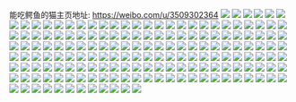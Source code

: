能吃鳄鱼的猫主页地址: https://weibo.com/u/3509302364 
![](https://wx4.sinaimg.cn/mw2000/d12bb45cly1h8xjenvc6tj20wr1z04qp.jpg) 
![](https://wx4.sinaimg.cn/mw2000/d12bb45cly1h8xjely9k5j21o01o07st.jpg) 
![](https://wx4.sinaimg.cn/mw2000/d12bb45cly1h8xjep8beoj20wr1z0qj7.jpg) 
![](https://wx4.sinaimg.cn/mw2000/d12bb45cly1h8xjell1oij21o02804qp.jpg) 
![](https://wx4.sinaimg.cn/mw2000/d12bb45cly1h8fg3xfox0j221v2vhx28.jpg) 
![](https://wx4.sinaimg.cn/mw2000/d12bb45cly1h8fg3ypofmj20u01hcnec.jpg) 
![](https://wx4.sinaimg.cn/mw2000/d12bb45cly1h8fg3zk7ixj22c03401ky.jpg) 
![](https://wx4.sinaimg.cn/mw2000/d12bb45cly1h8fg449bmzj20u01hcn35.jpg) 
![](https://wx4.sinaimg.cn/mw2000/d12bb45cly1h7u5vayts0j20wr1z0ay7.jpg) 
![](https://wx4.sinaimg.cn/mw2000/d12bb45cly1h7u5yhp8pfj20ku0rsqcb.jpg) 
![](https://wx4.sinaimg.cn/mw2000/d12bb45cly1h7ncik5531j22c0340kjl.jpg) 
![](https://wx4.sinaimg.cn/mw2000/d12bb45cly1h7ncim3ywxj20u01hcans.jpg) 
![](https://wx4.sinaimg.cn/mw2000/d12bb45cly1h7ncijeok7j22c0340u0x.jpg) 
![](https://wx4.sinaimg.cn/mw2000/d12bb45cly1h716ad33h5j20zn0jx75p.jpg) 
![](https://wx4.sinaimg.cn/mw2000/d12bb45cly1h6j313vsv9j21o0280e81.jpg) 
![](https://wx4.sinaimg.cn/mw2000/d12bb45cly1h6j314g2lfj21o0280wod.jpg) 
![](https://wx4.sinaimg.cn/mw2000/d12bb45cly1h6j31391fej21o0280e81.jpg) 
![](https://wx4.sinaimg.cn/mw2000/d12bb45cly1h5b60kxwarj21o01o0e4e.jpg) 
![](https://wx4.sinaimg.cn/mw2000/d12bb45cly1h509zdwnmzj20yq0s1jyv.jpg) 
![](https://wx4.sinaimg.cn/mw2000/d12bb45cly1h509zm0ijqj22aw1o9npd.jpg) 
![](https://wx4.sinaimg.cn/mw2000/d12bb45cly1h50a0mxoo1j23342bcqv7.jpg) 
![](https://wx4.sinaimg.cn/mw2000/d12bb45cly1h50a0o076oj21b40qik0y.jpg) 
![](https://wx4.sinaimg.cn/mw2000/d12bb45cly1h50a0ov9vij20u01hcdpc.jpg) 
![](https://wx4.sinaimg.cn/mw2000/d12bb45cly1h4wasrw8pmj20yi0cnwgu.jpg) 
![](https://wx4.sinaimg.cn/mw2000/d12bb45cgy1h4r29itkzsj211c33yu0x.jpg) 
![](https://wx4.sinaimg.cn/mw2000/d12bb45cgy1h4r28xgs1ej234033ye86.jpg) 
![](https://wx4.sinaimg.cn/mw2000/d12bb45cgy1h4r29etddij22c033ye84.jpg) 
![](https://wx4.sinaimg.cn/mw2000/d12bb45cgy1h4r295qd2oj22c033y1l0.jpg) 
![](https://wx4.sinaimg.cn/mw2000/d12bb45cgy1h4r29o4y56j20yi22mhdt.jpg) 
![](https://wx4.sinaimg.cn/mw2000/d12bb45cgy1h4n007kdd3j22c033y7wk.jpg) 
![](https://wx4.sinaimg.cn/mw2000/d12bb45cgy1h4mzzvy9z6j21k033yu0y.jpg) 
![](https://wx4.sinaimg.cn/mw2000/d12bb45cgy1h4mzzgkmkzj22c033yu0z.jpg) 
![](https://wx4.sinaimg.cn/mw2000/d12bb45cgy1h4mzz6u0vfj211c33ynpd.jpg) 
![](https://wx4.sinaimg.cn/mw2000/d12bb45cgy1h4n00g35wej211c33yqv5.jpg) 
![](https://wx4.sinaimg.cn/mw2000/d12bb45cgy1h4mzzsb9jsj22c033yhdw.jpg) 
![](https://wx4.sinaimg.cn/mw2000/d12bb45cgy1h4n01s1s1hj22c03404qr.jpg) 
![](https://wx4.sinaimg.cn/mw2000/d12bb45cly1h4h4r6hch4j20yi1obave.jpg) 
![](https://wx4.sinaimg.cn/mw2000/d12bb45cly1h4h4rhc5e1j20yi22otzp.jpg) 
![](https://wx4.sinaimg.cn/mw2000/d12bb45cly1h4cflq6xzwj20u019rq5z.jpg) 
![](https://wx4.sinaimg.cn/mw2000/d12bb45cly1h3dwclar2kj20yi11ntj2.jpg) 
![](https://wx4.sinaimg.cn/mw2000/d12bb45cly1h3a5kyu6skj21ob284b29.jpg) 
![](https://wx4.sinaimg.cn/mw2000/d12bb45cly1h2xmtdiu32j23402c0x6q.jpg) 
![](https://wx4.sinaimg.cn/mw2000/d12bb45cly1h2xmtapaxhj23402c07wj.jpg) 
![](https://wx4.sinaimg.cn/mw2000/d12bb45cly1h2oa6ji8jlj20ku0kun1g.jpg) 
![](https://wx4.sinaimg.cn/mw2000/d12bb45cly1h2oa6kjoitj21o01o0qm2.jpg) 
![](https://wx4.sinaimg.cn/mw2000/d12bb45cly1h2oa6j5ajgj21o01o0tvy.jpg) 
![](https://wx4.sinaimg.cn/mw2000/d12bb45cly1h2oa6q1ziyj21o01o04m6.jpg) 
![](https://wx4.sinaimg.cn/mw2000/d12bb45cly1h2oa6la2jfj21o01o04hz.jpg) 
![](https://wx4.sinaimg.cn/mw2000/d12bb45cly1h2oa6jyx60j20ku0kujvt.jpg) 
![](https://wx4.sinaimg.cn/mw2000/d12bb45cly1h2jdtd61tvj20yi22o7wi.jpg) 
![](https://wx4.sinaimg.cn/mw2000/d12bb45cly1h2jdu17v8lj20yi22ohdu.jpg) 
![](https://wx4.sinaimg.cn/mw2000/d12bb45cly1h0xhn6s2yij21o0280u0x.jpg) 
![](https://wx4.sinaimg.cn/mw2000/d12bb45cly1h0xhn8n51ij20yi22ob29.jpg) 
![](https://wx4.sinaimg.cn/mw2000/d12bb45cly1h0xhn9cobuj21o01o04qp.jpg) 
![](https://wx4.sinaimg.cn/mw2000/d12bb45cly1h0xhn9q4rlj21o01o0qn2.jpg) 
![](https://wx4.sinaimg.cn/mw2000/d12bb45cly1h0xhnakjt6j21o01o01kx.jpg) 
![](https://wx4.sinaimg.cn/mw2000/d12bb45cly1h0xhnc9ohcj21o01o0nm4.jpg) 
![](https://wx4.sinaimg.cn/mw2000/d12bb45cly1h0xhncvqkvj21o01o07wh.jpg) 
![](https://wx4.sinaimg.cn/mw2000/d12bb45cly1h0xhndaeatj21o01o0kig.jpg) 
![](https://wx4.sinaimg.cn/mw2000/d12bb45cly1h0xhndsu0uj21o01o04qp.jpg) 
![](https://wx4.sinaimg.cn/mw2000/d12bb45cly1h0xho51eiuj21o01o01kx.jpg) 
![](https://wx4.sinaimg.cn/mw2000/d12bb45cly1h0xho4mm5cj21o01o0qtm.jpg) 
![](https://wx4.sinaimg.cn/mw2000/d12bb45cly1gyfrj3oqzpj21o0280tks.jpg) 
![](https://wx4.sinaimg.cn/mw2000/d12bb45cly1gyfri7zn1sj215o34n1ky.jpg) 
![](https://wx4.sinaimg.cn/mw2000/d12bb45cly1gyfri4nxkoj215o2bce81.jpg) 
![](https://wx4.sinaimg.cn/mw2000/d12bb45cly1gyfri9loxpj215o2bchdt.jpg) 
![](https://wx4.sinaimg.cn/mw2000/d12bb45cly1gyfriag78qj21o0280az7.jpg) 
![](https://wx4.sinaimg.cn/mw2000/d12bb45cly1gyfrj5qel0j22c0340qv7.jpg) 
![](https://wx4.sinaimg.cn/mw2000/d12bb45cly1gyfri3zpgdj20xc334e81.jpg) 
![](https://wx4.sinaimg.cn/mw2000/d12bb45cly1gyfri2wfivj20wt1i71jq.jpg) 
![](https://wx4.sinaimg.cn/mw2000/d12bb45cly1gyfrk20lguj215o2bcaov.jpg) 
![](https://wx4.sinaimg.cn/mw2000/d12bb45cly1gxxhfarxqxj215o2p8qv5.jpg) 
![](https://wx4.sinaimg.cn/mw2000/d12bb45cly1gxxhc3whc5j215o2bcb29.jpg) 
![](https://wx4.sinaimg.cn/mw2000/d12bb45cly1gxxhc59l44j20xc3pcx6p.jpg) 
![](https://wx4.sinaimg.cn/mw2000/d12bb45cly1gxxhc9wefvj20xc2s0hdt.jpg) 
![](https://wx4.sinaimg.cn/mw2000/d12bb45cly1gxxhc8bzrsj215o334npd.jpg) 
![](https://wx4.sinaimg.cn/mw2000/d12bb45cly1gxxhc1h4waj20xc2s04qp.jpg) 
![](https://wx4.sinaimg.cn/mw2000/d12bb45cly1gxxhc6p8bwj215o334u0x.jpg) 
![](https://wx4.sinaimg.cn/mw2000/d12bb45cly1gp943iv1m0j22c033yx6q.jpg) 
![](https://wx4.sinaimg.cn/mw2000/d12bb45cly1gp943kvtozj20rs1xlwwj.jpg) 
![](https://wx4.sinaimg.cn/mw2000/d12bb45cly1gp943k5whkj20rs26q1kx.jpg) 
![](https://wx4.sinaimg.cn/mw2000/d12bb45cly1gp943mx68lj211c33yqv5.jpg) 
![](https://wx4.sinaimg.cn/mw2000/d12bb45cly1gp943obo28j20yi22m4qp.jpg) 
![](https://wx4.sinaimg.cn/mw2000/d12bb45cly1gp943wef8lj20rs26qqpp.jpg) 
![](https://wx4.sinaimg.cn/mw2000/d12bb45cly1gp943uw2f3j22c033ynpe.jpg) 
![](https://wx4.sinaimg.cn/mw2000/d12bb45cly1gp943xx2vvj20rs2do1kx.jpg) 
![](https://wx4.sinaimg.cn/mw2000/d12bb45cly1gp943rcuycj22c033yqv6.jpg) 
![](https://wx4.sinaimg.cn/mw2000/d12bb45cly1gnxe2d1xshj21o01o0qs8.jpg) 
![](https://wx4.sinaimg.cn/mw2000/d12bb45cly1gnf3smkfejj21o02804pm.jpg) 
![](https://wx4.sinaimg.cn/mw2000/d12bb45cly1gnf3snc8fij21o0280b0g.jpg) 
![](https://wx4.sinaimg.cn/mw2000/d12bb45cly1gnf3sockokj21o0280e7h.jpg) 
![](https://wx4.sinaimg.cn/mw2000/d12bb45cly1gnf3sqm2hvj21o0280qto.jpg) 
![](https://wx4.sinaimg.cn/mw2000/d12bb45cgy1gkk2yswjhoj20rs1lw1gd.jpg) 
![](https://wx4.sinaimg.cn/mw2000/d12bb45cgy1gkk2yu659rj20rs15oasy.jpg) 
![](https://wx4.sinaimg.cn/mw2000/d12bb45cgy1gkk2yza42mj20rs557u0y.jpg) 
![](https://wx4.sinaimg.cn/mw2000/d12bb45cgy1gkk2yrhe5fj20rs334npd.jpg) 
![](https://wx4.sinaimg.cn/mw2000/d12bb45cly1gjmgu93evdj21o01o07wh.jpg) 
![](https://wx4.sinaimg.cn/mw2000/d12bb45cly1gjmgucp5ruj21o01o04qp.jpg) 
![](https://wx4.sinaimg.cn/mw2000/d12bb45cly1gjmguef55uj21o01o0e35.jpg) 
![](https://wx4.sinaimg.cn/mw2000/d12bb45cly1gjmgu6r1gnj21o01o04qp.jpg) 
![](https://wx4.sinaimg.cn/mw2000/d12bb45cly1gjmguke6ynj22c0340x6q.jpg) 
![](https://wx4.sinaimg.cn/mw2000/d12bb45cly1gjmgv679vqj21o01o01kx.jpg) 
![](https://wx4.sinaimg.cn/mw2000/d12bb45cly1gjmgufuonrj21o01o0as7.jpg) 
![](https://wx4.sinaimg.cn/mw2000/d12bb45cly1gjmgumozenj21d82yi7wh.jpg) 
![](https://wx4.sinaimg.cn/mw2000/d12bb45cly1gjmgur9g0rj22c03407wh.jpg) 
![](https://wx4.sinaimg.cn/mw2000/d12bb45cly1gjcil4g0sqj21ma25s4qp.jpg) 
![](https://wx4.sinaimg.cn/mw2000/d12bb45cly1gjcil7bh46j21ma25s1kx.jpg) 
![](https://wx4.sinaimg.cn/mw2000/d12bb45cly1gjcil0z2mjj21ma25s4qp.jpg) 
![](https://wx4.sinaimg.cn/mw2000/d12bb45cly1gjcilbsitej21o01o0ha0.jpg) 
![](https://wx4.sinaimg.cn/mw2000/d12bb45cly1gjcilf8wkrj21o01o0kig.jpg) 
![](https://wx4.sinaimg.cn/mw2000/d12bb45cly1gjcilm2kzmj22c0340x6p.jpg) 
![](https://wx4.sinaimg.cn/mw2000/d12bb45cly1gj9253rm5uj22c0340npd.jpg) 
![](https://wx4.sinaimg.cn/mw2000/d12bb45cly1giy6i9xkcaj21o01o07t2.jpg) 
![](https://wx4.sinaimg.cn/mw2000/d12bb45cly1giy6ibinynj21o01o0tyk.jpg) 
![](https://wx4.sinaimg.cn/mw2000/d12bb45cly1giy6i8lx21j21o01o0axf.jpg) 
![](https://wx4.sinaimg.cn/mw2000/d12bb45cly1giy6icli8gj21o01o01kx.jpg) 
![](https://wx4.sinaimg.cn/mw2000/d12bb45cly1ginuk3wljfj22bn2w4u10.jpg) 
![](https://wx4.sinaimg.cn/mw2000/d12bb45cly1gilvba4431j21o01o0b29.jpg) 
![](https://wx4.sinaimg.cn/mw2000/d12bb45cly1gilvbb7lykj21o02801kx.jpg) 
![](https://wx4.sinaimg.cn/mw2000/d12bb45cly1gilvb97jkzj21o01o01kx.jpg) 
![](https://wx4.sinaimg.cn/mw2000/d12bb45cly1gilvbgaktoj21o01o04jl.jpg) 
![](https://wx4.sinaimg.cn/mw2000/d12bb45cly1gilvbc2lzhj21o01o0hav.jpg) 
![](https://wx4.sinaimg.cn/mw2000/d12bb45cly1gilvbet097j21o0280npd.jpg) 
![](https://wx4.sinaimg.cn/mw2000/d12bb45cly1gilvbcy2xuj21o02807wh.jpg) 
![](https://wx4.sinaimg.cn/mw2000/d12bb45cly1gilvbdt3v6j21o0280hdt.jpg) 
![](https://wx4.sinaimg.cn/mw2000/d12bb45cly1gilvbfm5w7j21o02801kx.jpg) 
![](https://wx4.sinaimg.cn/mw2000/d12bb45cly1gi8x5lho48j20yi19vgz1.jpg) 
![](https://wx4.sinaimg.cn/mw2000/d12bb45cly1ghv0ijutfvj20u01407dg.jpg) 
![](https://wx4.sinaimg.cn/mw2000/d12bb45cly1ghv0il9ptbj20u01407dm.jpg) 
![](https://wx4.sinaimg.cn/mw2000/d12bb45cly1ghen3k1e2oj23402c07wi.jpg) 
![](https://wx4.sinaimg.cn/mw2000/d12bb45cly1gh7z26678vj21400u0k1n.jpg) 
![](https://wx4.sinaimg.cn/mw2000/d12bb45cly1ggwjfrj2akj20u0140k1h.jpg) 
![](https://wx4.sinaimg.cn/mw2000/d12bb45cly1ggwjfppu5zj20u0140dvq.jpg) 
![](https://wx4.sinaimg.cn/mw2000/d12bb45cly1ggwjfn46v9j20u01407de.jpg) 
![](https://wx4.sinaimg.cn/mw2000/d12bb45cly1ggwjft7tyaj20u01syti4.jpg) 
![](https://wx4.sinaimg.cn/mw2000/d12bb45cly1ggwjfupvr4j20u00u0ais.jpg) 
![](https://wx4.sinaimg.cn/mw2000/d12bb45cly1ggwjfl6hndj20u014047y.jpg) 
![](https://wx4.sinaimg.cn/mw2000/d12bb45cly1ggwjg1whngj20u00u0wm1.jpg) 
![](https://wx4.sinaimg.cn/mw2000/d12bb45cly1ggwjg3m5cnj20u00u011l.jpg) 
![](https://wx4.sinaimg.cn/mw2000/d12bb45cly1ggwjfzrncmj20u0140k56.jpg) 
![](https://wx4.sinaimg.cn/mw2000/d12bb45cly1ggt388lijmj20u00u0480.jpg) 
![](https://wx4.sinaimg.cn/mw2000/d12bb45cly1gg2fb5xg9ij227u1o0b29.jpg) 
![](https://wx4.sinaimg.cn/mw2000/d12bb45cly1gg2fb5a2vfj216o1kutvr.jpg) 
![](https://wx4.sinaimg.cn/mw2000/d12bb45cly1gg2fb4wpxkj216o1ku7ob.jpg) 
![](https://wx4.sinaimg.cn/mw2000/d12bb45cly1gg2fb6apt1j20rs1jk1do.jpg) 
![](https://wx4.sinaimg.cn/mw2000/d12bb45cly1gg2fb6u902j216o1ku1kx.jpg) 
![](https://wx4.sinaimg.cn/mw2000/d12bb45cly1gg2fb7w9hnj20rs4zjb2a.jpg) 
![](https://wx4.sinaimg.cn/mw2000/d12bb45cly1gg01u2l5hvj22c0340e81.jpg) 
![](https://wx4.sinaimg.cn/mw2000/d12bb45cly1gfpqy6u8isj21o01o0e3w.jpg) 
![](https://wx4.sinaimg.cn/mw2000/d12bb45cly1gfpqyiel6hj21o01o0atd.jpg) 
![](https://wx4.sinaimg.cn/mw2000/d12bb45cly1gfpqybh14tj21o01o01ex.jpg) 
![](https://wx4.sinaimg.cn/mw2000/d12bb45cly1gfpqyizx09j21o01o07o1.jpg) 
![](https://wx4.sinaimg.cn/mw2000/d12bb45cly1gfpqykux1tj22c02c0x6r.jpg) 
![](https://wx4.sinaimg.cn/mw2000/d12bb45cly1gfpqy2kcwxj21o01o0nlq.jpg) 
![](https://wx4.sinaimg.cn/mw2000/d12bb45cly1gfpqyhf36xj21o01o0h7n.jpg) 
![](https://wx4.sinaimg.cn/mw2000/d12bb45cly1gfpqygt98aj21o01o04lg.jpg) 
![](https://wx4.sinaimg.cn/mw2000/d12bb45cly1gfpqxxwc0aj21o01o0tvz.jpg) 
![](https://wx4.sinaimg.cn/mw2000/d12bb45cly1gemj9vdu2ij22c0340kjm.jpg) 
![](https://wx4.sinaimg.cn/mw2000/d12bb45cly1gemj9x2vfdj21o01o0b29.jpg) 
![](https://wx4.sinaimg.cn/mw2000/d12bb45cly1gemj9y06yjj21o01o0b29.jpg) 
![](https://wx4.sinaimg.cn/mw2000/d12bb45cly1gemj9t1uxoj21o01o0e81.jpg) 
![](https://wx4.sinaimg.cn/mw2000/d12bb45cly1gemjacmtarj21o01o0kjl.jpg) 
![](https://wx4.sinaimg.cn/mw2000/d12bb45cly1gemj9yelpqj20j60gpmz7.jpg) 
![](https://wx4.sinaimg.cn/mw2000/d12bb45cly1gd9nk5eskcj21o01o0b12.jpg) 
![](https://wx4.sinaimg.cn/mw2000/d12bb45cly1gd9nk514whj21o01o0x63.jpg) 
![](https://wx4.sinaimg.cn/mw2000/d12bb45cly1g6s409gfrqj20u0140gtv.jpg) 
![](https://wx4.sinaimg.cn/mw2000/d12bb45cly1g6s40a5r1zj20u0140dod.jpg) 
![](https://wx4.sinaimg.cn/mw2000/d12bb45cly1g6s40akvnij20u014044w.jpg) 
